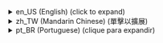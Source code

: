 <details><summary>en_US (English) (click to expand)</summary><p>

# SimpleTitle Plugin
<img src="https://github.com/LewBr/SimpleTitle_Plugin_By_LewBr/blob/master/icon.png" height="100" width="200" align="left"></img>
Plugin [SimpleTitle] for PocketMine-MP software (PMMP)

-------------
[Get the latest artefacts file here (PHAR Files)](https://github.com/LewBr/SimpleTitle_Plugin_By_LewBr/releases)
-------------

### How to use?
1) Install the file .phar last artefact
2) Restart your server if the plugin doesn't work at first
3) Change the plugin configurations as your preferences in config.yml

### Last version:
- 1.0.0
  
### Tasks:
- [x] Add rack preference settings
- [x] Add text time remain, preferred in config
- [ ] Improve translation

### Releases:

- **Stable Releases:**

| Version  | Download (PHAR) | Download (ZIP) | Download (GZIP)|
| ------- | --------------- | -------------- | -------------- |
| 1.0.0   | [here](https://github.com/LewBr/SimpleTitle_Plugin_By_LewBr/releases/download/1.0.0/SimpleTitle_v1.0.0.phar)  | [here](https://github.com/LewBr/SimpleTitle_Plugin_By_LewBr/archive/refs/tags/1.0.0.zip) |  [here](https://github.com/LewBr/SimpleTitle_Plugin_By_LewBr/archive/refs/tags/1.0.0.tar.gz) |

- **Other version release [here](https://github.com/LewBr/SimpleTitle_Plugin_By_LewBr/releases)**

### About
- Made by LewBr (Leonardo Santos Jacyntho)
- Github - http://github.com/LewBr
- Email - leonardosantow@gmail.com or leonardosantu@gmail.com or minethex@gmail.com
- Twitter - http://twitter.com/Lew_Br	
</p></details>	
<details><summary>zh_TW (Mandarin Chinese) (單擊以擴展)</summary><p>
</p></details>	
<details><summary>pt_BR (Portuguese) (clique para expandir)</summary><p>

# SimpleTitle Plugin
<img src="https://github.com/LewBr/SimpleTitle_Plugin_By_LewBr/blob/master/icon.png" height="100" width="200" align="left"></img>
Plugin [SimpleTitle] para o software PocketMine-MP (PMMP)

-------------
[Obtenha os últimos artefatos (arquivo PHAR) aqui](https://github.com/LewBr/LewBr-Titulo/releases)
-------------

### Como usar?
1) Instale o plugin .phar últimos artefatos
2) Reinicie seu servidor se o plugin não funcionar de primeira
3) Altere as configurações do plugin de sua preferência pelo arquivo config.yml

### Última versão:
- 1.0.0
  
### Tarefas:
- [x] Adicionar configurações de preferência do propetário
- [x] Adicionar tempo do texto permanecer, preferêncial no config
- [ ] Melhorar tradução

### Lançamentos:

- **Construções Estáveis:**

| Versão  | Download (PHAR) | Download (ZIP) | Download (GZIP)|
| ------- | --------------- | -------------- | -------------- |
| 1.0.0   | [aqui](https://github.com/LewBr/SimpleTitle_Plugin_By_LewBr/releases/download/1.0.0/SimpleTitle_v1.0.0.phar)  | [aqui](https://github.com/LewBr/SimpleTitle_Plugin_By_LewBr/archive/refs/tags/1.0.0.zip) |  [aqui](https://github.com/LewBr/SimpleTitle_Plugin_By_LewBr/archive/refs/tags/1.0.0.tar.gz) |

<br>

- **Outro lançamento de versão [aqui](https://github.com/LewBr/SimpleTitle_Plugin_By_LewBr/releases)**

## Sobre
- Feito por LewBr (Leonardo Santos Jacyntho)
- Github - http://github.com/LewBr
- Email - leonardosantow@gmail.com
- Twitter - http://twitter.com/Lew_Br
</p></details>
